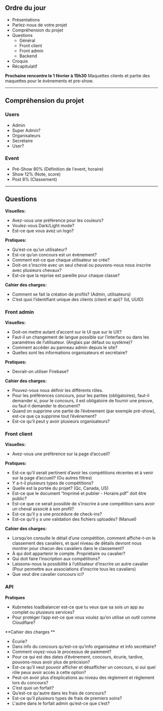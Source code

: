 
## Ordre du jour
- Présentations
- Parlez-nous de votre projet
- Compréhension du projet
- Questions
	- Général
	- Front client
	- Front admin
	- Backend
- Croquis
- Récapitulatif

**Prochaine rencontre le 1 février à 15h30**
Maquettes clients et partie des maquettes pour le évènements et pre-show.

---
## Compréhension du projet
### Users
- Admin
- Super Admin?
- Organisateurs
- Secrétaire
- User?
### Event
- Pré-Show 80% (Définition de l'event, horaire)
- Show 12% (Note, score)
- Post 8% (Classement)

---
## Questions

**Visuelles:**
- Avez-vous une préférence pour les couleurs?
- Voulez-vous Dark/Light mode?
- Est-ce que vous avez un logo?

**Pratiques:**
- Qu’est-ce qu’un utilisateur?
- Est-ce qu’un concours est un évènement?
- Comment est-ce que chaque utilisateur se crée?
- Doit-on s’inscrire avec un seul cheval ou pouvons-nous nous inscrire avec plusieurs chevaux?
- Est-ce que la reprise est pareille pour chaque classe?

**Cahier des charges:**
- Comment se fait la création de profils? (Admin, utilisateurs)
- C’est quoi l’identifiant unique des clients (client et api)? (Id, UUID)

### Front admin

**Visuelles:**
- Doit-on mettre autant d’accent sur le UI que sur le UX?
- Faut-il un changement de langue possible sur l’interface ou dans les paramètres de l’utilisateur. (Anglais par défaut ou système)?
- Comment accéder au panneau admin depuis le site?
- Quelles sont les informations organisateurs et secrétaire?

**Pratiques:**
- Devrait-on utiliser Firebase?

**Cahier des charges:**
- Pouvez-vous nous définir les différents rôles.
- Pour les préférences concours, pour les parties (obligatoires), faut-il demander si, pour le concours, il est obligatoire de fournir une preuve, ou faut-il demander le document?
- Quand on supprime une partie de l’évènement (par exemple pré-show), est-ce que ça supprime tout l’évènement?
- Est-ce qu’il peut y avoir plusieurs organisateurs?

### Front client

**Visuelles:**
- Avez-vous une préférence sur la page d’accueil?

**Pratiques:**
- Est-ce qu’il serait pertinent d’avoir les compétitions récentes et à venir sur la page d’accueil? (Ou autres filtres)
- Y a-t-il plusieurs types de compétitions?
- Quelle est la portée du projet? (Qc, Canada, US)
- Est-ce que le document “Imprimé et publier - Horaire.pdf” doit être public?
- Est-ce que ce serait possible de s’inscrire à une compétition sans avoir un cheval associé à son profil?
- Est-ce qu’il y a une procédure de check-ins?
- Est-ce qu’il y a une validation des fichiers uploadés? (Manuel)

**Cahier des charges:**
- Lorsqu’on consulte le détail d’une compétition, comment affiche-t-on le classement des cavaliers, et quel niveau de détails devront nous montrer pour chacun des cavaliers dans le classement?
- À qui doit appartenir le compte. Propriétaire ou cavalier?
- Qui doit faire l’inscription aux compétitions?
- Laissons-nous la possibilité à l’utilisateur d’inscrire un autre cavalier (Pour permettre aux associations d’inscrire tous les cavaliers)
- Que veut dire cavalier concours ici?

### API 

**Pratiques**
- Kubrnetes loadbalancer est-ce que tu veux que sa sois un app au complet ou plusieurs services? 
- Pour protéger l’app est-ce que vous voulez qu’on utilise un outil comme Cloudflare? 

**Cahier des charges **
- Écurie? 
- Dans info du concours qu’est-ce qu'info organisateur et info secrétaire? 
- Comment voyez-vous le processus de paiement? 
- Pour ce qui est des dates d’événement, concours, écurie, tardive, pouvons-nous avoir plus de précision?  
- Est-ce qu’il veut pouvoir afficher et désafficher un concours, si oui quel rôle peux avoir accès à cette option? 
- Peut-on avoir plus d’explications au niveau des règlement et règlement lors du concours? 
- C’est quoi un forfait? 
- Qu’est-ce qu'autre dans les frais de concours? 
- Est-ce qu’il plusieurs types de frais de premiers soins? 
- L'autre dans le forfait admin qu’est-ce que c’est?
